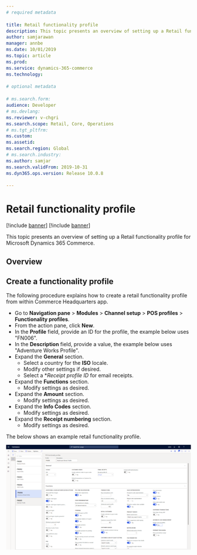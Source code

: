```yaml
---
# required metadata

title: Retail functionality profile
description: This topic presents an overview of setting up a Retail functionality profile for Microsoft Dynamics 365 Commerce.
author: samjarawan
manager: annbe
ms.date: 10/01/2019
ms.topic: article
ms.prod: 
ms.service: dynamics-365-commerce
ms.technology: 

# optional metadata

# ms.search.form: 
audience: Developer
# ms.devlang: 
ms.reviewer: v-chgri
ms.search.scope: Retail, Core, Operations
# ms.tgt_pltfrm: 
ms.custom: 
ms.assetid: 
ms.search.region: Global
# ms.search.industry: 
ms.author: samjar
ms.search.validFrom: 2019-10-31
ms.dyn365.ops.version: Release 10.0.8

---
```

# Retail functionality profile

[!include [banner](../includes/preview-banner.md)]
[!include [banner](../includes/banner.md)]

This topic presents an overview of setting up a Retail functionality profile for Microsoft Dynamics 365 Commerce.

## Overview

## Create a functionality profile
The following procedure explains how to create a retail functionality profile from within Commerce Headquarters app.

* Go to **Navigation pane** > **Modules** > **Channel setup** > **POS profiles** > **Functionality profiles**.
* From the action pane, click **New**.
* In the **Profile** field, provide an ID for the profile, the example below uses "FN006".
* In the **Description** field, provide a value, the example below uses "Adventure Works Profile".
* Expand the **General** section.
  * Select a country for the **ISO** locale.
  * Modify other settings if desired.
  * Select a **Receipt profile ID* for email receipts.
* Expand the **Functions** section.
  * Modify settings as desired.
* Expand the **Amount** section.
  * Modify settings as desired.
* Expand the **Info Codes** section.
  * Modify settings as desired.
* Expand the **Receipt numbering** section.
  * Modify settings as desired. 
  
The below shows an example retail functionality profile.
  
![Retail functionality profile example](media/retail-functionality-profile.png)
